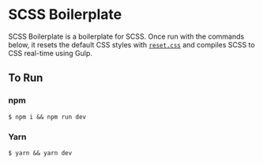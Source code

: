 # SCSS Boilerplate

SCSS Boilerplate is a boilerplate for SCSS. Once run with the commands below, it resets the default CSS styles with [`reset.css`](https://meyerweb.com/eric/tools/css/reset/) and compiles SCSS to CSS real-time using Gulp.

## To Run

### npm

`$ npm i && npm run dev`

### Yarn

`$ yarn && yarn dev`
